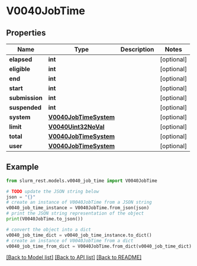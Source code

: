 # V0040JobTime


## Properties

Name | Type | Description | Notes
------------ | ------------- | ------------- | -------------
**elapsed** | **int** |  | [optional] 
**eligible** | **int** |  | [optional] 
**end** | **int** |  | [optional] 
**start** | **int** |  | [optional] 
**submission** | **int** |  | [optional] 
**suspended** | **int** |  | [optional] 
**system** | [**V0040JobTimeSystem**](V0040JobTimeSystem.md) |  | [optional] 
**limit** | [**V0040Uint32NoVal**](V0040Uint32NoVal.md) |  | [optional] 
**total** | [**V0040JobTimeSystem**](V0040JobTimeSystem.md) |  | [optional] 
**user** | [**V0040JobTimeSystem**](V0040JobTimeSystem.md) |  | [optional] 

## Example

```python
from slurm_rest.models.v0040_job_time import V0040JobTime

# TODO update the JSON string below
json = "{}"
# create an instance of V0040JobTime from a JSON string
v0040_job_time_instance = V0040JobTime.from_json(json)
# print the JSON string representation of the object
print(V0040JobTime.to_json())

# convert the object into a dict
v0040_job_time_dict = v0040_job_time_instance.to_dict()
# create an instance of V0040JobTime from a dict
v0040_job_time_from_dict = V0040JobTime.from_dict(v0040_job_time_dict)
```
[[Back to Model list]](../README.md#documentation-for-models) [[Back to API list]](../README.md#documentation-for-api-endpoints) [[Back to README]](../README.md)


